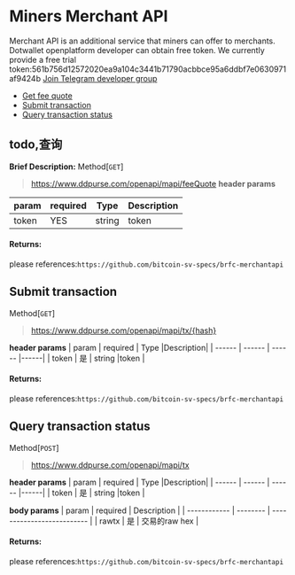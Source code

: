 # Miners Merchant API
Merchant API is an additional service that miners can offer to merchants.
Dotwallet openplatform developer can obtain free token.
We currently provide a free trial token:561b756d12572020ea9a104c3441b71790acbbce95a6ddbf7e0630971af9424b
[Join Telegram developer group](https://t.me/mempool_develepor)
* [Get fee quote](#jump1)
* [Submit transaction](#jump2)
* [Query transaction status](#jump3)

## <span id="jump1">todo,查询</span>

**Brief Description:** 
Method[`GET`]
>  https://www.ddpurse.com/openapi/mapi/feeQuote
**header params**

| param | required | Type |Description|
| ------ | ------ | ------ |------|
| token | YES | string |token |

#### Returns:
please references:`https://github.com/bitcoin-sv-specs/brfc-merchantapi`

## <span id="jump2">Submit transaction</span>

Method[`GET`]
>  https://www.ddpurse.com/openapi/mapi/tx/{hash}

**header params**
| param | required | Type |Description|
| ------ | ------ | ------ |------|
| token | 是 | string |token |

#### Returns:
please references:`https://github.com/bitcoin-sv-specs/brfc-merchantapi`


## <span id="jump3">Query transaction status</span>
Method[`POST`]
>  https://www.ddpurse.com/openapi/mapi/tx

**header params**
| param | required | Type |Description|
| ------ | ------ | ------ |------|
| token | 是 | string |token |

**body params**
| param         | required | Description                       |
| ------------ | -------- | -------------------------- |
| rawtx       | 是       |    交易的raw hex   |

 #### Returns:
please references:`https://github.com/bitcoin-sv-specs/brfc-merchantapi`